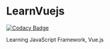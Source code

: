 # LearnVuejs

[![Codacy Badge](https://api.codacy.com/project/badge/Grade/efd13c3244c3410ca8f0872f023f58ff)](https://app.codacy.com/app/JaehunYoon/LearnVuejs?utm_source=github.com&utm_medium=referral&utm_content=JaehunYoon/LearnVuejs&utm_campaign=Badge_Grade_Dashboard)

Learning JavaScript Framework, Vue.js
